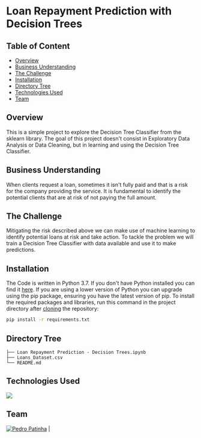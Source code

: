 # Loan Repayment Prediction with Decision Trees

## Table of Content
  * [Overview](#Overview)
  * [Business Understanding](#Business-Understanding)
  * [The Challenge](#The-Challenge)
  * [Installation](#Installation)
  * [Directory Tree](#Directory-Tree)
  * [Technologies Used](#technologies-used)
  * [Team](#team)

## Overview
This is a simple project to explore the Decision Tree Classifier from the sklearn library.
The goal of this project doesn't consist in Exploratory Data Analysis or Data Cleaning, but in learning and using the Decision Tree Classifier.

## Business Understanding
When clients request a loan, sometimes it isn't fully paid and that is a risk for the company providing the service. It is fundamental to identify the potential clients that are at risk of not paying the full amount.

## The Challenge
Mitigating the risk described above we can make use of machine learning to identify potential loans at risk and take action. To tackle the problem we will train a Decision Tree Classifier with data available and use it to make predictions.

## Installation
The Code is written in Python 3.7. If you don't have Python installed you can find it [here](https://www.python.org/downloads/). If you are using a lower version of Python you can upgrade using the pip package, ensuring you have the latest version of pip. To install the required packages and libraries, run this command in the project directory after [cloning](https://www.howtogeek.com/451360/how-to-clone-a-github-repository/) the repository:
```bash
pip install -r requirements.txt
```

## Directory Tree 
```
├── Loan Repayment Prediction - Decision Trees.ipynb
├── Loans_Dataset.csv
└── README.md
```

## Technologies Used

![](https://forthebadge.com/images/badges/made-with-python.svg)


## Team
[![Pedro Patinha]()]() |
